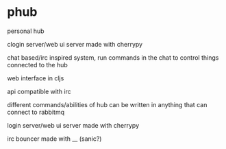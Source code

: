 # phub
personal hub

clogin server/web ui server made with cherrypy

chat based/irc inspired system, run commands in the chat to control things connected to the hub

web interface in cljs

api compatible with irc

different commands/abilities of hub can be written in anything that can connect to rabbitmq

login server/web ui server made with cherrypy

irc bouncer made with __ (sanic?)

